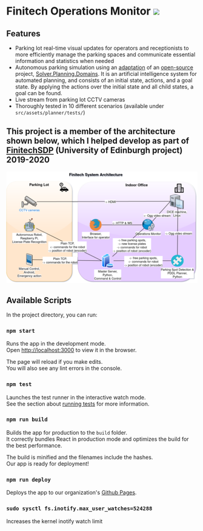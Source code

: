 # Finitech Operations Monitor ![](https://github.com/Finitech-SDP/operations-monitor/workflows/Node.js%20CI/badge.svg)

## Features
- Parking lot real-time visual updates for operators and receptionists to more efficiently manage the parking spaces and communicate essential information and statistics when needed
- Autonomous parking simulation using an [adaptation](https://github.com/theodor1289/pddl-planner-backend) of an [open-source](https://bitbucket.org/planning-researchers/cloud-solver/src/master/) project, [Solver.Planning.Domains](http://solver.planning.domains/). It is an artificial intelligence system for automated planning, and consists of an initial state, actions, and a goal state. By applying the actions over the initial state and all child states, a goal can be found.
- Live stream from parking lot CCTV cameras
- Thoroughly tested in 10 different scenarios (available under `src/assets/planner/tests/`)

## This project is a member of the architecture shown below, which I helped develop as part of [FinitechSDP](https://github.com/Finitech-SDP) (University of Edinburgh project) 2019-2020
![architecture](finitech-system-architecture.png)

## Available Scripts

In the project directory, you can run:

### `npm start`

Runs the app in the development mode.<br />
Open [http://localhost:3000](http://localhost:3000) to view it in the browser.

The page will reload if you make edits.<br />
You will also see any lint errors in the console.

### `npm test`

Launches the test runner in the interactive watch mode.<br />
See the section about [running tests](https://facebook.github.io/create-react-app/docs/running-tests) for more information.

### `npm run build`

Builds the app for production to the `build` folder.<br />
It correctly bundles React in production mode and optimizes the build for the best performance.

The build is minified and the filenames include the hashes.<br />
Our app is ready for deployment!

### `npm run deploy`

Deploys the app to our organization's [Github Pages](https://finitech-sdp.github.io/operations-monitor/#/ "Finitech-SDP").

### `sudo sysctl fs.inotify.max_user_watches=524288`

Increases the kernel inotify watch limit
